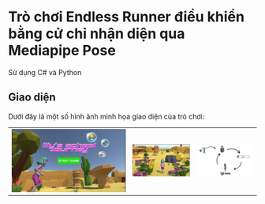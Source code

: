 # Trò chơi Endless Runner điều khiển bằng cử chỉ nhận diện qua Mediapipe Pose
Sử dụng C# và Python

## Giao diện
Dưới đây là một số hình ảnh minh họa giao diện của trò chơi:

<table>
  <tr>
    <td align="center">
      <img src="images/mainmenu.png" alt="Minh hoa" width="400"/>
    </td>
    <td align="center">
      <img src="images/Game.png" alt="Man hinh chinh" width="200"/>
    </td>
    <td align="center">
      <img src="images/VanHanh.png" alt="Man hinh chinh" width="200"/>
    </td>
  </tr>
</table>